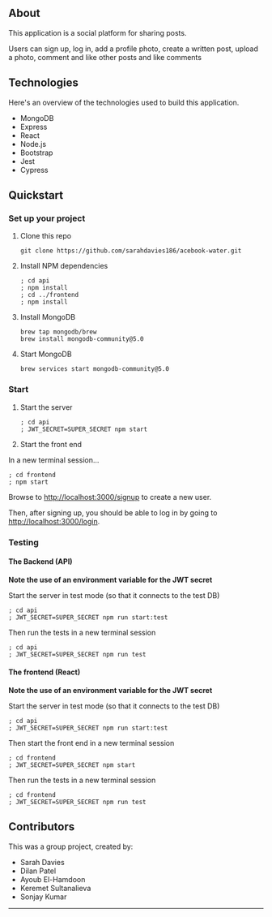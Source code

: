 ## About
This application is a social platform for sharing posts. 

Users can sign up, log in, add a profile photo, create a written post, upload a photo, comment and like other posts and like comments

## Technologies

Here's an overview of the technologies used to build this application. 

- MongoDB
- Express
- React
- Node.js
- Bootstrap
- Jest
- Cypress

## Quickstart

### Set up your project

1. Clone this repo 
    ```
   git clone https://github.com/sarahdavies186/acebook-water.git
   ```

2. Install NPM dependencies
   ```
   ; cd api
   ; npm install
   ; cd ../frontend
   ; npm install
   ```
3. Install MongoDB
   ```
   brew tap mongodb/brew
   brew install mongodb-community@5.0
   ```
4. Start MongoDB
   ```
   brew services start mongodb-community@5.0
   ```
### Start

1. Start the server
   ```
   ; cd api
   ; JWT_SECRET=SUPER_SECRET npm start
   ```
2. Start the front end

  In a new terminal session...

  ```
  ; cd frontend
  ; npm start
  ```

Browse to [http://localhost:3000/signup](http://localhost:3000/signup) to create a new user.

Then, after signing up, you should be able to log in by going to [http://localhost:3000/login](http://localhost:3000/login).

### Testing

#### The Backend (API)

**Note the use of an environment variable for the JWT secret**

  Start the server in test mode (so that it connects to the test DB)

  ```
  ; cd api
  ; JWT_SECRET=SUPER_SECRET npm run start:test
  ```

  Then run the tests in a new terminal session

  ```
  ; cd api
  ; JWT_SECRET=SUPER_SECRET npm run test
  ```

#### The frontend (React)

**Note the use of an environment variable for the JWT secret**

  Start the server in test mode (so that it connects to the test DB)

  ```
  ; cd api
  ; JWT_SECRET=SUPER_SECRET npm run start:test
  ```

  Then start the front end in a new terminal session

  ```
  ; cd frontend
  ; JWT_SECRET=SUPER_SECRET npm start
  ```

  Then run the tests in a new terminal session

  ```
  ; cd frontend
  ; JWT_SECRET=SUPER_SECRET npm run test
  ```

## Contributors 

This was a group project, created by: 
- Sarah Davies 
- Dilan Patel
- Ayoub El-Hamdoon
- Keremet Sultanalieva
- Sonjay Kumar


---

